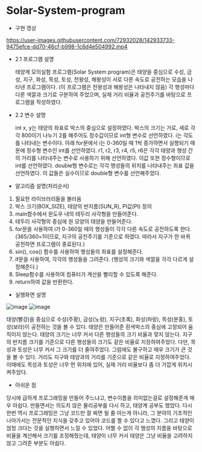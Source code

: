 # Solar-System-program

* 구현 영상

https://user-images.githubusercontent.com/72932028/142933733-9475efce-dd70-46cf-b998-1c6d4e504992.mp4



* 2.1 프로그램 설명

  태양계 모의실험 프로그램(Solar System program)은 태양을 중심으로 수성, 금성, 지구, 화성, 목성, 토성, 천왕성, 해왕성이 서로 다른 속도로 공전하는 모습을 나타낸 프로그램이다. (이 프로그램은 천왕성과 해왕성은 나타내지 않음)
  각 행성마다 다른 색깔과 크기로 구분하여 주었으며, 실제 거리 비율과 공전주기를 바탕으로 프로그램을 작성하였다.

* 2.2 변수 설명

  int x, y는 태양의 좌표로 박스의 중심으로 설정하였다. 박스의 크기는 가로, 세로 각각 800이기 나누기 2를 해주어도 정수값이므로 int형 변수로 선언하였다.
  i는 각도를 나타내는 변수이다. 아래 for문에서 i는 0-360일 때 1씩 증가하면서 실행되기 때문에 정수형 변수인 int를 선언하였다. 
  r1, r2, r3, r4, r5, r6은 각각 태양과 행성 간의 거리를 나타내주는 변수로 사용하기 위해 선언하였다. 이값 또한 정수형이므로 int를 선언하였다.
  double형 변수로는 각각 행성들의 위치를 나타내주는 좌표 값을 선언하였다. 이 값들은 실수이므로 double형 변수를 선언해주었다.
  
* 알고리즘 설명(처리순서)

1. 필요한 라이브러리들을 불러옴
2. 박스 크기(BOX_SIZE), 태양의 반지름(SUN_R), PI값(PI) 정의
3. main함수에서 윈도우 내의 테두리 사각형을 만들어준다.
4. 테두리 사각형의 중심에 원 모양의 태양을 만들어준다.
5. for문을 사용하여 i가 0-360일 때의 행성들이 각각 다른 속도로 공전하도록 한다. (365/360=1이므로, 지구의 공전주기를 기준으로 하였다. 따라서 지구가 한 바퀴 공전하면 프로그램이 종료된다.)
6. sin(), cos() 함수를 사용하여 행성들의 좌표를 설정해준다.
7. if문을 사용하여, 각각의 행성들을 그려준다. (행성의 크기와 색깔을 각각 다르게 설정해준다.)
8. Sleep함수를 사용하여 컴퓨터가 계산을 빨리할 수 있도록 해준다.
9. return하여 값을 반환한다.

* 실행화면 설명

![image](https://user-images.githubusercontent.com/72932028/142933256-6726003f-b18f-4485-b306-f3072afb32e5.png)
![image](https://user-images.githubusercontent.com/72932028/142933282-2600bf52-06be-4142-bb9c-6e8d136c4420.png)

  태양(빨강)을 중심으로 수성(주황), 금성(노랑), 지구(초록), 화성(파랑), 목성(분홍), 토성(보라)이 공전하는 것을 볼 수 있다. 
  태양은 만들어준 흰색박스의 중심에 고정되어 움직이지 않는다. 태양의 크기는 너무 커서 다른 행성들의 크기 비율과 맞지 않는다.
  지구의 반지름 크기를 기준으로 다른 행성들의 크기도 같은 비율로 지정하여주었다. 다만, 목성과 토성은 너무 커서 그 크기를 더 줄여주었다. 그럼에도 불구하고 매우 크기가 큰 것을 볼 수 있다. 거리도 지구와 태양과의 거리를 기준으로 같은 비율로 지정하여주었다. 이때에도 목성과 토성은 너무 먼 위치에 있어, 실제 거리 비율보다 좀 더 가깝게 위치시켜주었다.  
  
* 아쉬운 점

 당시에 급하게 프로그래밍을 만들어 주느냐고, 변수이름을 의미없는걸로 설정해준게 매우 아쉽다. 
 만들면서는 의도치 않은 물리공부를 다시 하고, 태양계 공부도 했었다. 다시 한번 역시 프로그래밍은 그냥 코드만 잘 짜면 될 줄 아는게 아니라, 그 분야의 기초적인 나아가서는 전문적인 지식을 갖추고 있어야 코드를 짤 수 있다고 느꼈다. 그리고 태양이 엄청 크다는 것을 실행하면서 느낄 수 있었다. 어쩔 수 없이 각 행성의 지름을 바탕으로 비율을 계산해서 크기를 조정해줬는데, 태양이 너무 커서 태양은 그냥 비율을 고려하지 않고 그려준 부분도 아쉽다. 
